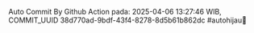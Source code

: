 Auto Commit By Github Action pada: 2025-04-06 13:27:46 WIB, COMMIT_UUID 38d770ad-9bdf-43f4-8278-8d5b61b862dc #autohijau🗿

